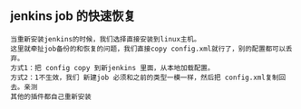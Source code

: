 ## jenkins job 的快速恢复
    当重新安装jenkins的时候，我们选择直接安装到linux主机。
    这里就牵扯job备份的和恢复的问题，我们直接copy config.xml就行了，别的配置都可以丢弃。
    方式1：把 config copy 到新jenkins 里面，从本地加载配置。
    方式2：1不生效，我们 新建job 必须和之前的类型一模一样，然后把 config.xml复制回去。亲测
    其他的插件都自己重新安装
    